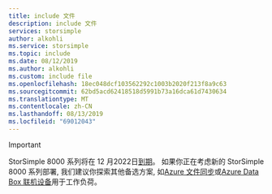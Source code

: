 ```yaml
---
title: include 文件
description: include 文件
services: storsimple
author: alkohli
ms.service: storsimple
ms.topic: include
ms.date: 08/12/2019
ms.author: alkohli
ms.custom: include file
ms.openlocfilehash: 18ec048dcf103562292c1003b2020f213f8a9c63
ms.sourcegitcommit: 62bd5acd62418518d5991b73a16dca61d7430634
ms.translationtype: MT
ms.contentlocale: zh-CN
ms.lasthandoff: 08/13/2019
ms.locfileid: "69012043"
---
```

> [!IMPORTANT]
> StorSimple 8000 系列将在 12 月2022日[到期](https://support.microsoft.com/lifecycle/search?alpha=StorSimple%208000%20Series)。 如果你正在考虑新的 StorSimple 8000 系列部署, 我们建议你探索其他备选方案, 如[Azure 文件同步](../articles/storage/files/storage-sync-files-deployment-guide.md)或[Azure Data Box 联机设备](https://docs.microsoft.com/azure/databox-online/)用于工作负荷。


